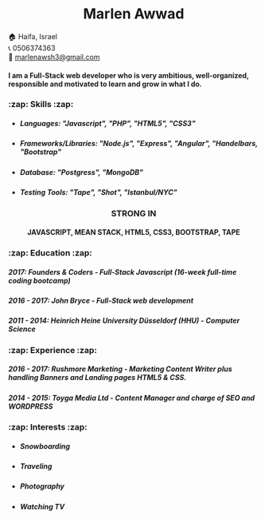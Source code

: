 <h1 align="center"> Marlen Awwad </h1>


:house: Haifa, Israel  
:telephone_receiver: 0506374363  
:email: marlenawsh3@gmail.com

<h4> I am a Full-Stack web developer who is very ambitious, well-organized, responsible and motivated to learn and grow in what I do. </h4>


<h3>:zap: Skills :zap: </h3>
<ul>
  <li><h5>Languages: "Javascript", "PHP", "HTML5", "CSS3"</h5></li>
  <li><h5>Frameworks/Libraries: "Node.js", "Express", "Angular", "Handelbars, "Bootstrap"</h5></li>
  <li><h5>Database: "Postgress", "MongoDB"</h5></li>
  <li><h5>Testing Tools: "Tape", "Shot", "Istanbul/NYC"</h5></li>
</ul>
<h3 align="center">STRONG IN</h3>
<h4 align="center">JAVASCRIPT, MEAN STACK, HTML5, CSS3, BOOTSTRAP, TAPE</h4>

<h3>:zap: Education :zap:</h3>
<h5><i>2017:</i> Founders & Coders - Full-Stack Javascript (16-week full-time coding bootcamp)</h5>
<h5><i>2016 - 2017:</i> John Bryce - Full-Stack web development</h5>
<h5><i>2011 - 2014:</i> Heinrich Heine University Düsseldorf (HHU) - Computer Science</h5>

<h3>:zap: Experience :zap:</h3>
<h5><i>2016 - 2017:</i> Rushmore Marketing - Marketing Content Writer plus handling Banners and Landing pages HTML5 & CSS.</h5>
<h5><i>2014 - 2015:</i> Toyga Media Ltd - Content Manager and charge of SEO and WORDPRESS</h5>

<h3>:zap: Interests :zap:</h3>
<ul>
  <li><h5>Snowboarding</h5></li>
  <li><h5>Traveling</h5></li>
  <li><h5>Photography</h5></li>
  <li><h5>Watching TV</h5></li>
</ul>












